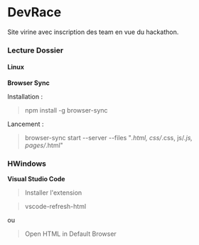 # DevRace #

Site virine avec inscription des team en vue du hackathon.

### Lecture Dossier ###

#### Linux ####

**Browser Sync**

Installation :

> npm install -g browser-sync


Lancement :

> browser-sync start --server --files "*.html, css/*.css, js/*.js, pages/*.html"


### HWindows ###

**Visual Studio Code**

> Installer l'extension 

> vscode-refresh-html

ou

> Open HTML in Default Browser
